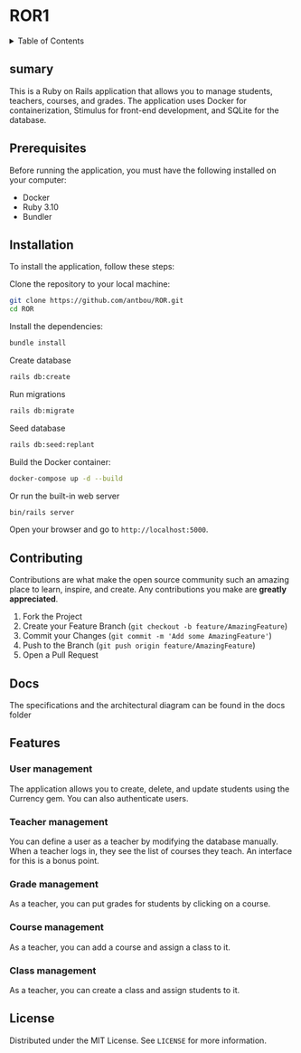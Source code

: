# ROR1

<a name="readme-top"></a>
<details>
  <summary>Table of Contents</summary>
  <ol>
    <li><a href="#sumary">sumary</a></li>
    <li><a href="#prerequisites">Prerequisites</a></li>
    <li><a href="#installation">Installation</a></li>
    <li><a href="#contributing">Contributing</a></li>
    <li><a href="#docs">Docs</a></li>
    <li><a href="#features">Features</a></li>
    <li><a href="#license">License</a></li>
  </ol>
</details>

## sumary

This is a Ruby on Rails application that allows you to manage students, teachers, courses, and grades. The application uses Docker for containerization, Stimulus for front-end development, and SQLite for the database.

## Prerequisites

Before running the application, you must have the following installed on your computer:

- Docker
- Ruby 3.10
- Bundler

## Installation

To install the application, follow these steps:

Clone the repository to your local machine:

```sh
git clone https://github.com/antbou/ROR.git
cd ROR
```

Install the dependencies:

```sh
bundle install
```

Create database

```sh
rails db:create
```

 Run migrations

```sh
rails db:migrate
```

 Seed database

```sh
rails db:seed:replant
```

Build the Docker container:

```sh
docker-compose up -d --build
```

Or run the built-in web server

```sh
bin/rails server
```

Open your browser and go to `http://localhost:5000`.

## Contributing

Contributions are what make the open source community such an amazing place to learn, inspire, and create. Any contributions you make are **greatly appreciated**.

1. Fork the Project
2. Create your Feature Branch (`git checkout -b feature/AmazingFeature`)
3. Commit your Changes (`git commit -m 'Add some AmazingFeature'`)
4. Push to the Branch (`git push origin feature/AmazingFeature`)
5. Open a Pull Request

## Docs

The specifications and the architectural diagram can be found in the docs folder

## Features

### User management

The application allows you to create, delete, and update students using the Currency gem. You can also authenticate users.

### Teacher management

You can define a user as a teacher by modifying the database manually. When a teacher logs in, they see the list of courses they teach. An interface for this is a bonus point.

### Grade management

As a teacher, you can put grades for students by clicking on a course.

### Course management

As a teacher, you can add a course and assign a class to it.

### Class management

As a teacher, you can create a class and assign students to it.

<!-- LICENSE -->
## License

Distributed under the MIT License. See `LICENSE` for more information.
